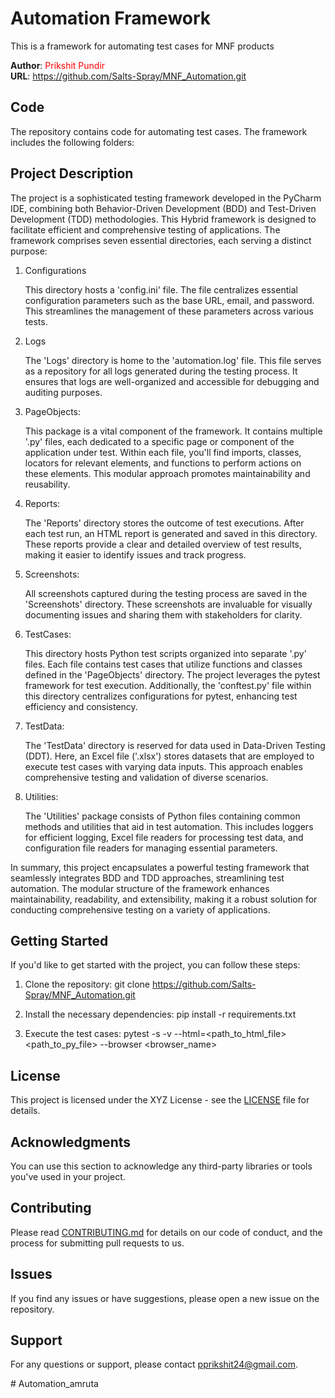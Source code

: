 # Automation Framework
This is a framework for automating test cases for MNF products

<b>Author</b>: <span style="color: red">Prikshit Pundir</span>
<br>
<b>URL</b>: https://github.com/Salts-Spray/MNF_Automation.git

## Code
The repository contains code for automating test cases. The framework includes the following folders:

## Project Description
The project is a sophisticated testing framework developed in the PyCharm IDE, combining both Behavior-Driven Development (BDD) and Test-Driven Development (TDD) methodologies. This Hybrid framework is designed to facilitate efficient and comprehensive testing of applications. The framework comprises seven essential directories, each serving a distinct purpose:
<br>
1. Configurations
<ul>
This directory hosts a 'config.ini' file. The file centralizes essential configuration parameters such as the base URL, email, and password. This streamlines the management of these parameters across various tests.
</ul>

2. Logs
<ul>
The 'Logs' directory is home to the 'automation.log' file. This file serves as a repository for all logs generated during the testing process. It ensures that logs are well-organized and accessible for debugging and auditing purposes.
</ul>

3. PageObjects:
<ul>
This package is a vital component of the framework. It contains multiple '.py' files, each dedicated to a specific page or component of the application under test. Within each file, you'll find imports, classes, locators for relevant elements, and functions to perform actions on these elements. This modular approach promotes maintainability and reusability.
</ul>

4. Reports:
<ul>
The 'Reports' directory stores the outcome of test executions. After each test run, an HTML report is generated and saved in this directory. These reports provide a clear and detailed overview of test results, making it easier to identify issues and track progress.
</ul>

5. Screenshots:
<ul>
All screenshots captured during the testing process are saved in the 'Screenshots' directory. These screenshots are invaluable for visually documenting issues and sharing them with stakeholders for clarity.
</ul>

6. TestCases:
<ul>
This directory hosts Python test scripts organized into separate '.py' files. Each file contains test cases that utilize functions and classes defined in the 'PageObjects' directory. The project leverages the pytest framework for test execution. Additionally, the 'conftest.py' file within this directory centralizes configurations for pytest, enhancing test efficiency and consistency.
</ul>

7. TestData:
<ul>
The 'TestData' directory is reserved for data used in Data-Driven Testing (DDT). Here, an Excel file ('.xlsx') stores datasets that are employed to execute test cases with varying data inputs. This approach enables comprehensive testing and validation of diverse scenarios.
</ul>

8. Utilities:
<ul>
The 'Utilities' package consists of Python files containing common methods and utilities that aid in test automation. This includes loggers for efficient logging, Excel file readers for processing test data, and configuration file readers for managing essential parameters.
</ul>

In summary, this project encapsulates a powerful testing framework that seamlessly integrates BDD and TDD approaches, streamlining test automation. The modular structure of the framework enhances maintainability, readability, and extensibility, making it a robust solution for conducting comprehensive testing on a variety of applications.

## Getting Started
If you'd like to get started with the project, you can follow these steps:

1. Clone the repository:
git clone https://github.com/Salts-Spray/MNF_Automation.git

2. Install the necessary dependencies: pip install -r requirements.txt

3. Execute the test cases: pytest -s -v --html=<path_to_html_file> <path_to_py_file> --browser <browser_name>

## License
This project is licensed under the XYZ License - see the [LICENSE](LICENSE) file for details.

## Acknowledgments
You can use this section to acknowledge any third-party libraries or tools you've used in your project.

## Contributing
Please read [CONTRIBUTING.md](CONTRIBUTING.md) for details on our code of conduct, and the process for submitting pull requests to us.

## Issues
If you find any issues or have suggestions, please open a new issue on the repository.

## Support
For any questions or support, please contact [pprikshit24@gmail.com](mailto:pprikshit24@gmail.com).

#   A u t o m a t i o n _ a m r u t a  
 